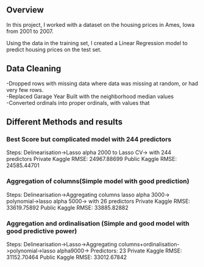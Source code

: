 ## Overview
In this project, I worked with a dataset on the housing prices in Ames, Iowa from 2001 to 2007.

Using the data in the training set, I created a Linear Regression model to predict housing prices on the test set.


## Data Cleaning
-Dropped rows with missing data where data was missing at random, or had very few rows.  
-Replaced Garage Year Built with the neighborhood median values  
-Converted ordinals into proper ordinals, with values that  
  

## Different Methods and results

### Best Score but complicated model with 244 predictors
Steps: Delinearisation->Lasso alpha 2000 to Lasso CV-> with 244 predictors
Private Kaggle RMSE: 24967.88699
Public Kaggle RMSE: 24585.44701 


### Aggregation of columns(Simple model with good prediction)
Steps: Delinearisation->Aggregating columns lasso alpha 3000-> polynomial->lasso alpha 5000-> with 26 predictors
Private Kaggle RMSE: 33619.75892
Public Kaggle RMSE: 33885.82882


### Aggregation and ordinalisation (Simple and good model with good predictive power)
Steps: Delinearisation->Lasso->Aggregating columns+ordinalisation->polynomial->lasso alpha9000->
Predictors: 23
Private Kaggle RMSE: 31152.70464
Public Kaggle RMSE: 33012.67842
